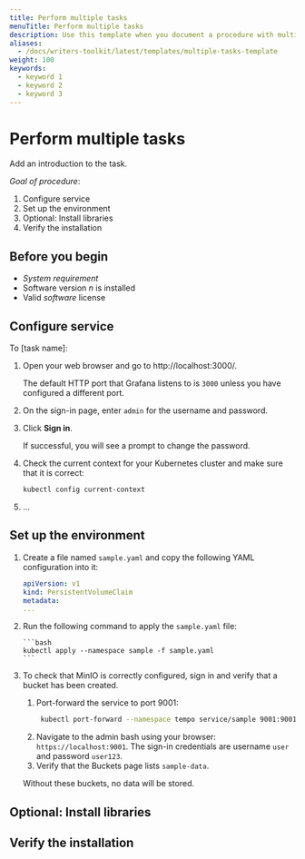 ```yaml
---
title: Perform multiple tasks
menuTitle: Perform multiple tasks
description: Use this template when you document a procedure with multiple task topics.
aliases:
  - /docs/writers-toolkit/latest/templates/multiple-tasks-template
weight: 100
keywords:
  - keyword 1
  - keyword 2
  - keyword 3
---
```

<!-- For more information about how to populate front matter, see [Topic front matter]({{< relref "../../front-matter/" >}}). -->

# Perform multiple tasks

<!-- The task title is required. The task title succinctly describes the goal to accomplish, as the result of following the instructions. The task title contains a verb and an object. For example: Create a dashboard -->

Add an introduction to the task.
 
<!-- The introduction is required. Add an introduction to describe what the task is and why it’s important to the user. What is the goal the user accomplishes with this task and in what context would it be used? 

Use this template for procedures that contain a series of related tasks. If you only have one task, start from the [task-template.md](https://github.com/grafana/writers-toolkit/blob/main/docs/static/templates/task-template.md) file instead.

This section of a task topic can include conceptual material. However, limit conceptual information to only the tasks at hand.

If you write a long introduction, consider creating a concept topic. Next, write a shorter form of that concept in the task introduction, and link to the longer concept topic for more information.

Some procedures, such as configuring a data source, have more than one task to accomplish a goal. Summarize the overall procedures in the introduction using a numbered list. In the following example, each step matches a task section heading.
-->

_Goal of procedure_:

1. Configure service
1. Set up the environment
1. Optional: Install libraries
1. Verify the installation

## Before you begin

- _System requirement_
- Software version _n_ is installed
- Valid _software_ license

<!-- This section is optional. Use it to identify any prerequisite conditions (such as a specific version, license, or system requirement), permissions, any necessary decision, or tasks to complete before proceeding. Sometimes you might want to include a tip, such as **Tip:** Run the commands within a screen session.

Write each prerequisite as a full sentence or sentence fragment, using parallel structures. 

If you have more than one task, include all prerequisites in this section. For example, if you have a page that configures a widget and several tasks have prerequisites, list all prerequisites in the Before you begin section. This way users can have everything they need before they start performing the tasks.

If you do not need this section, delete it. 
 -->

## Configure service

<!-- Optional: Add an introductory sentence to this task. For example, summarize the purpose of this task in relation to the overall procedure.    -->

To [task name]:
<!-- 
The stem sentence introduces the steps and provides a visual cue for users who scan content, and it lets them know that the steps are about to begin.
A stem sentence begins with the word 'To' and includes the name of the task.
If you want to provide additional information about a step, add it to a separate line and indent it.

For example: To build a dashboard: -->

1. Open your web browser and go to http://localhost:3000/.

   The default HTTP port that Grafana listens to is `3000` unless you have configured a different port.
   
1. On the sign-in page, enter `admin` for the username and password.
1. Click **Sign in**.

   If successful, you will see a prompt to change the password.

1. Check the current context for your Kubernetes cluster and make sure that it is correct:

   ```bash
   kubectl config current-context
   ```

1. ...
<!-- Numbered steps provide a directive to the user; they tell the user explicitly what to do. Format steps using 1. in Markdown so they get numbered automatically.

Write steps so that they contain one action, or possibly two related actions, such as _Copy and paste a value._ or _Save and quit the program._

If a sentence does not tell the reader to do something, then it is not a step.

To add context that is directly related to a step, or to add a code block, indent it underneath the step. Doing so properly scopes the added information to the step. 
-->

## Set up the environment

<!-- This section provides an example of nested steps with code blocks. -->

1. Create a file named `sample.yaml` and copy the following YAML configuration into it:

    ```yaml
    apiVersion: v1
    kind: PersistentVolumeClaim
    metadata:
    ... 
    ```
 1. Run the following command to apply the `sample.yaml` file:
 
        ```bash
        kubectl apply --namespace sample -f sample.yaml
        ```
  1. To check that MinIO is correctly configured, sign in and verify that a bucket has been created.
  
     1.  Port-forward the service to port 9001:
         ```bash
          kubectl port-forward --namespace tempo service/sample 9001:9001
          ```
     1. Navigate to the admin bash using your browser: `https://localhost:9001`. The sign-in credentials are username `user` and password `user123`.
     1. Verify that the Buckets page lists `sample-data`.
     
     Without these buckets, no data will be stored.


## Optional: Install libraries
<!-- Optional: If a task is not required but provides additional features, you can mark that section as optional and describe when it should be completed. If this section is not needed, delete it.
-->

## Verify the installation

 <!-- 
 Optional: Use this section if you have more than one task that needs to be performed. Otherwise, delete this section. 
 
 Consider adding a verification section so users can validate the outcome of the tasks. 
 -->